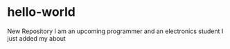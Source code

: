 # hello-world
New Repository
I am an upcoming programmer and an electronics student
I just added my about
